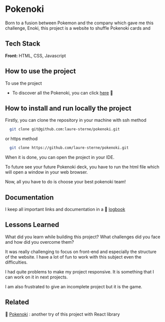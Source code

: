 # Pokenoki

Born to a fusion between Pokemon and the company which gave me this challenge, Enoki, this project is a website to shuffle Pokenoki cards and 

## Tech Stack

**Front:** HTML, CSS, Javascript

## How to use the project

To use the project
- To discover all the Pokenoki, you can click [here](https://laure-sterne.github.io/pokenokiJs/) 🥚

## How to install and run locally the project

Firstly, you can clone the repository in your machine with ssh method

```bash
  git clone git@github.com:laure-sterne/pokenoki.git
```
or https method

```bash
  git clone https://github.com/laure-sterne/pokenoki.git
```

When it is done, you can open the project in your IDE.

To future see your future Pokenoki deck, you have to run the html file which will open a window in your web browser.

Now, all you have to do is choose your best pokenoki team!

## Documentation

I keep all important links and documentation in a 📖 [logbook](https://laureuh.notion.site/Pokenoki-a3ce122370ab40f8a22f3912b4cd4580)   

## Lessons Learned

What did you learn while building this project? What challenges did you face and how did you overcome them?

It was really challenging to focus on front-end and especially the structure of the website. I have a lot of fun to work with this subject even the difficulties.

I had quite problems to make my project responsive. It is something that I can work on it in next projects.

I am also frustrated to give an incomplete project but it is the game.

## Related

🐣 [Pokenoki](https://github.com/laure-sterne/pokenoki) : another try of this project with React library